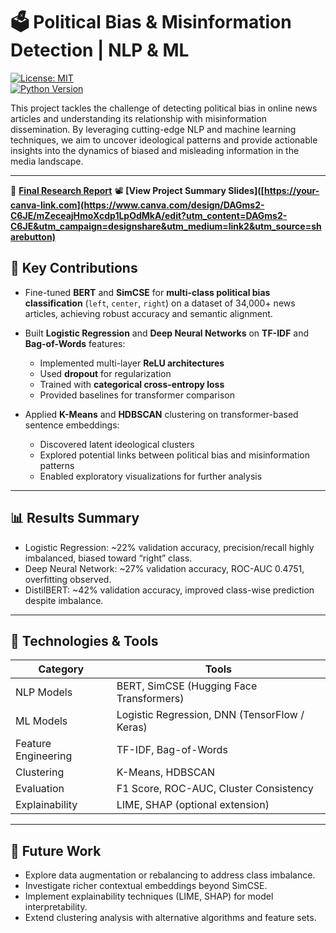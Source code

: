 # 🗳️ Political Bias & Misinformation Detection | NLP & ML

[![License: MIT](https://img.shields.io/badge/License-MIT-yellow.svg)](LICENSE)  
[![Python Version](https://img.shields.io/badge/python-3.10-blue)]()

This project tackles the challenge of detecting political bias in online news articles and understanding its relationship with misinformation dissemination. By leveraging cutting-edge NLP and machine learning techniques, we aim to uncover ideological patterns and provide actionable insights into the dynamics of biased and misleading information in the media landscape.

---

📄 **[Final Research Report](docs/bias_misinformation_nlp_report.pdf)**
📽️ **[View Project Summary Slides]([https://your-canva-link.com](https://www.canva.com/design/DAGms2-C6JE/mZeceajHmoXcdp1LpOdMkA/edit?utm_content=DAGms2-C6JE&utm_campaign=designshare&utm_medium=link2&utm_source=sharebutton)**


## 🔑 Key Contributions

- Fine-tuned **BERT** and **SimCSE** for **multi-class political bias classification** (`left`, `center`, `right`) on a dataset of 34,000+ news articles, achieving robust accuracy and semantic alignment.
  
- Built **Logistic Regression** and **Deep Neural Networks** on **TF-IDF** and **Bag-of-Words** features:
  - Implemented multi-layer **ReLU architectures**
  - Used **dropout** for regularization
  - Trained with **categorical cross-entropy loss**
  - Provided baselines for transformer comparison

- Applied **K-Means** and **HDBSCAN** clustering on transformer-based sentence embeddings:
  - Discovered latent ideological clusters
  - Explored potential links between political bias and misinformation patterns
  - Enabled exploratory visualizations for further analysis
 
---

## 📊 Results Summary

- Logistic Regression: ~22% validation accuracy, precision/recall highly imbalanced, biased toward “right” class.
- Deep Neural Network: ~27% validation accuracy, ROC-AUC 0.4751, overfitting observed.
- DistilBERT: ~42% validation accuracy, improved class-wise prediction despite imbalance.

---

## 🧪 Technologies & Tools

| Category          | Tools                                     |
|-------------------|-------------------------------------------|
| NLP Models        | BERT, SimCSE (Hugging Face Transformers) |
| ML Models         | Logistic Regression, DNN (TensorFlow / Keras) |
| Feature Engineering | TF-IDF, Bag-of-Words                     |
| Clustering        | K-Means, HDBSCAN                         |
| Evaluation        | F1 Score, ROC-AUC, Cluster Consistency  |
| Explainability    | LIME, SHAP (optional extension)          |

---

## 🔮 Future Work

- Explore data augmentation or rebalancing to address class imbalance.  
- Investigate richer contextual embeddings beyond SimCSE.  
- Implement explainability techniques (LIME, SHAP) for model interpretability.  
- Extend clustering analysis with alternative algorithms and feature sets.
